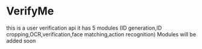 # VerifyMe
this is a user verification api 
it has 5 modules (ID generation,ID cropping,OCR,verification,face matching,action recognition)
Modules will be added soon
